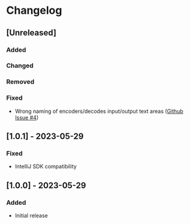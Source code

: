 # Changelog

## [Unreleased]

### Added

### Changed

### Removed

### Fixed

- Wrong naming of encoders/decodes input/output text areas ([Github Issue #4](https://github.com/marcelkliemannel/intellij-developer-tools-plugin/issues/4))

## [1.0.1] - 2023-05-29

### Fixed
- IntelliJ SDK compatibility

## [1.0.0] - 2023-05-29

### Added
- Initial release
